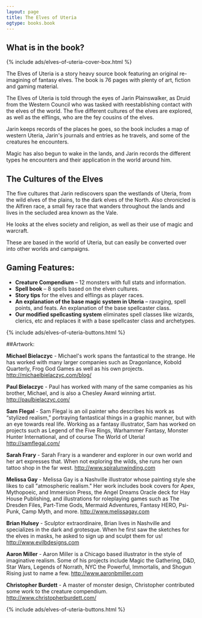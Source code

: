 ```yaml
---
layout: page
title: The Elves of Uteria
ogtype: books.book
---
```

## What is in the book?

<div class="left cover book">{% include ads/elves-of-uteria-cover-box.html %}</div>

The Elves of Uteria is a story heavy source book featuring an original re-imagining of fantasy elves. The book is 76 pages with plenty of art, fiction and gaming material.

The Elves of Uteria is told through the eyes of Jarin Plainswalker, as Druid from the Western Council who was tasked with reestablishing contact with the elves of the world. The five different cultures of the elves are explored, as well as the elflings, who are the fey cousins of the elves.

Jarin keeps records of the places he goes, so the book includes a map of western Uteria, Jarin's journals and entries as he travels, and some of the creatures he encounters.

Magic has also begun to wake in the lands, and Jarin records the different types he encounters and their application in the world around him.

## The Cultures of the Elves

The five cultures that Jarin rediscovers span the westlands of Uteria, from the wild elves of the plains, to the dark elves of the North. Also chronicled is the Alfiren race, a small fey race that wanders throughout the lands and lives in the secluded area known as the Vale.

He looks at the elves society and religion, as well as their use of magic and warcraft.

These are based in the world of Uteria, but can easily be converted over into other worlds and campaigns.

## Gaming Features:

* **Creature Compendium** – 12 monsters with full stats and information.  
* **Spell book** – 8 spells based on the elven cultures.  
* **Story tips** for the elves and elflings as player races.  
* **An explanation of the base magic system in Uteria** – ravaging, spell points, and feats. An explanation of the base spellcaster class.  
* **Our modified spellcasting system** eliminates spell classes like wizards, clerics, etc and replaces it with a base spellcaster class and archetypes.

{% include ads/elves-of-uteria-buttons.html %}

##Artwork:

**Michael Bielaczyc** - Michael's work spans the fantastical to the strange. He has worked with many larger companies such as Dragonlance, Kobold Quarterly, Frog God Games as well as his own projects. <http://michaelbielaczyc.com/blog/>

**Paul Bielaczyc** - Paul has worked with many of the same companies as his brother, Michael, and is also a Chesley Award winning artist. <http://paulbielaczyc.com/>

**Sam Flegal** - Sam Flegal is an oil painter who describes his work as “stylized realism,” portraying fantastical things in a graphic manner, but with an eye towards real life. Working as a fantasy illustrator, Sam has worked on projects such as Legend of the Five Rings, Warhammer Fantasy, Monster Hunter International, and of course The World of Uteria! <http://samflegal.com/>

**Sarah Frary** - Sarah Frary is a wanderer and explorer in our own world and her art expresses that. When not exploring the wilds, she runs her own tattoo shop in the far west. <http://www.spiralunwinding.com>

**Melissa Gay** - Melissa Gay is a Nashville illustrator whose painting style she likes to call "atmospheric realism." Her work includes book covers for Apex, Mythopoeic, and Immersion Press, the Angel Dreams Oracle deck for Hay House Publishing, and illustrations for roleplaying games such as The Dresden Files, Part-Time Gods, Mermaid Adventures, Fantasy HERO, Psi-Punk, Camp Myth, and more. <http://www.melissagay.com>

**Brian Hulsey** - Sculptor extraordinaire, Brian lives in Nashville and specializes in the dark and grotesque. When he first saw the sketches for the elves in masks, he asked to sign up and sculpt them for us! <http://www.evilbdesigns.com>

**Aaron Miller** - Aaron Miller is a Chicago based illustrator in the style of imaginative realism. Some of his projects include Magic the Gathering, D&amp;D, Star Wars, Legends of Norrath, NYC the Powerful, Immortalis, and Shogun Rising just to name a few. <http://www.aaronbmiller.com>

**Christopher Burdett** - A master of monster design, Christopher contributed some work to the creature compendium. <http://www.christopherburdett.com/>

{% include ads/elves-of-uteria-buttons.html %}
